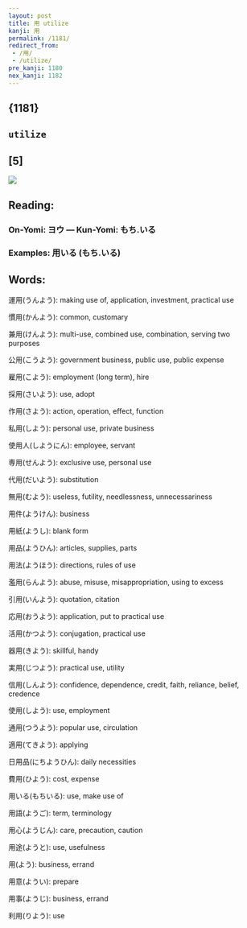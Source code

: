 ```yaml
---
layout: post
title: 用 utilize
kanji: 用
permalink: /1181/
redirect_from:
 - /用/
 - /utilize/
pre_kanji: 1180
nex_kanji: 1182
---
```


## {1181}

## `utilize`

## [5]

<div class="stroke"><img src="E794A8.png" /></div>

## Reading:

### On-Yomi: ヨウ &mdash; Kun-Yomi: もち.いる

### Examples: 用いる (もち.いる)

## Words:

運用(うんよう): making use of, application, investment, practical use

慣用(かんよう): common, customary

兼用(けんよう): multi-use, combined use, combination, serving two purposes

公用(こうよう): government business, public use, public expense

雇用(こよう): employment (long term), hire

採用(さいよう): use, adopt

作用(さよう): action, operation, effect, function

私用(しよう): personal use, private business

使用人(しようにん): employee, servant

専用(せんよう): exclusive use, personal use

代用(だいよう): substitution

無用(むよう): useless, futility, needlessness, unnecessariness

用件(ようけん): business

用紙(ようし): blank form

用品(ようひん): articles, supplies, parts

用法(ようほう): directions, rules of use

濫用(らんよう): abuse, misuse, misappropriation, using to excess

引用(いんよう): quotation, citation

応用(おうよう): application, put to practical use

活用(かつよう): conjugation, practical use

器用(きよう): skillful, handy

実用(じつよう): practical use, utility

信用(しんよう): confidence, dependence, credit, faith, reliance, belief, credence

使用(しよう): use, employment

通用(つうよう): popular use, circulation

適用(てきよう): applying

日用品(にちようひん): daily necessities

費用(ひよう): cost, expense

用いる(もちいる): use, make use of

用語(ようご): term, terminology

用心(ようじん): care, precaution, caution

用途(ようと): use, usefulness

用(よう): business, errand

用意(ようい): prepare

用事(ようじ): business, errand

利用(りよう): use
